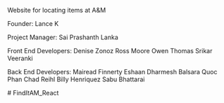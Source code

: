 Website for locating items at A&amp;M

Founder: 
Lance K

Project Manager: 
Sai Prashanth Lanka

Front End Developers:
Denise Zonoz
Ross Moore
Owen Thomas
Srikar Veeranki

Back End Developers:
Mairead Finnerty
Eshaan Dharmesh Balsara
Quoc Phan
Chad Reihl
Billy Henriquez
Sabu Bhattarai

#   F i n d _ I t _ A M _ R e a c t 
 
 